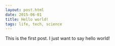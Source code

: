 ```yaml
---
layout: post.html
date: 2015-06-01
title: Hello world!
tags: life, tech, science
---
```


This is the first post. I just want to say hello world!

